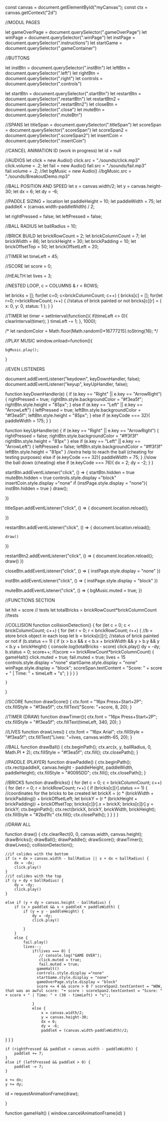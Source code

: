 const canvas = document.getElementById("myCanvas");
const ctx = canvas.getContext("2d")

//MODUL PAGES

let gameOverPage = document.querySelector(".gameOverPage")
let winPage = document.querySelector(".winPage")
let instPage = document.querySelector(".instructions")
let startGame = document.querySelector(".gameContainer")

//BUTTONS

let instBtn = document.querySelector(".instBtn")
let leftBtn = document.querySelector(".left")
let rightBtn = document.querySelector(".right")
let controls = document.querySelector(".controls")

let startBtn =  document.querySelector(".startBtn")
let restartBtn = document.querySelector(".restartBtn")
let restartBtn2 = document.querySelector(".restartBtn2")
let closeBtn = document.querySelector(".close")
let muteBtn = document.querySelector(".muteBtn")

//SPANS
let titleSpan = document.querySelector(".titleSpan")
let scoreSpan = document.querySelector(".scoreSpan")
let scoreSpan2 = document.querySelector(".scoreSpan2")
let insertCoin = document.querySelector(".insertCoin")

//CANCEL ANIMATION ID (work in progress)
let id = null

//AUDIOS
let click = new Audio()
click.src = "./sounds/click.mp3"
click.volume = .2;
let fail = new Audio()
fail.src = "./sounds/fail.mp3"
fail.volume = .2;
//let bgMusic = new Audio()
//bgMusic.src = "./sounds/BreakoutDemo.mp3"

//BALL POSITION AND SPEED
let x = canvas.width/2;
let y = canvas.height-30;
let dx = 6;
let dy = -6;

//PADDLE SIZING + location
let paddleHeight = 10;
let paddleWidth = 75;
let paddleX = (canvas.width-paddleWidth) / 2;

let rightPressed = false;
let leftPressed = false;

//BALL RADIUS
let ballRadius = 10; 


//BRICK BUILD
let brickRowCount = 2;
let brickColumnCount = 7;
let brickWidth = 86;
let brickHeight = 30;
let brickPadding = 10;
let brickOffsetTop = 50;
let brickOffsetLeft = 20;

//TIMER
let timeLeft = 45;

//SCORE
let score = 0;

//HEALTH
let lives = 3;


//NESTED LOOP, c = COLUMNS & r = ROWS;

let bricks = [];
for(let c=0; c<brickColumnCount; c++) {
    bricks[c] = [];
    for(let r=0; r<brickRowCount; r++) {
        //status of brick painted or not
        bricks[c][r] = { x: 0, y: 0, status: 1 };
    }
}

//TIMER
let timer = setInterval(function(){
    if(timeLeft <= 0){
      clearInterval(timer);
    }
    timeLeft -= 1;
  }, 1000);

/* 
let randomColor = Math.floor(Math.random()*16777215).toString(16);
 */

//PLAY MUSIC
window.onload=function(){
   
    bgMusic.play();
}

//EVEN LISTENERS

document.addEventListener("keydown", keyDownHandler, false);
document.addEventListener("keyup", keyUpHandler, false);

function keyDownHandler(e) {
    if (e.key == "Right" || e.key == "ArrowRight") {
        rightPressed = true;
        rightBtn.style.backgroundColor = "#f3ea5f";
        rightBtn.style.height = "85px";
    }
    else if (e.key == "Left" || e.key == "ArrowLeft") { 
        leftPressed = true;
        leftBtn.style.backgroundColor = "#f3ea5f";
        leftBtn.style.height = "85px";
    }
    else if (e.keyCode === 32){
        paddleWidth = 175;
    }
}

function keyUpHandler(e) {
    if (e.key == "Right" || e.key == "ArrowRight") {
        rightPressed = false;
        rightBtn.style.backgroundColor = "#ff3f3f"
        rightBtn.style.height = "81px"
    }
    else if (e.key == "Left" || e.key == "ArrowLeft") {
        leftPressed = false;
        leftBtn.style.backgroundColor = "#ff3f3f"
        leftBtn.style.height = "81px"
    }
    //extra help to reach the ball (cheating for testing purposes)
    else if (e.keyCode === 32){
        paddleWidth = 75;
    }
    //slow the ball down (cheating)
    else if (e.keyCode === 76){
         dx = 2;
         dy = -2;
    }
}


startBtn.addEventListener("click", () => {
    startBtn.hidden = true
    muteBtn.hidden = true
    controls.style.display ="block"
    insertCoin.style.display ="none"
    if (instPage.style.display = "none"){
        instBtn.hidden = true
    }
    draw();

})

titleSpan.addEventListener("click", () => {
    document.location.reload();
    
})



restartBtn.addEventListener("click", () => {
    document.location.reload();
   
    draw()
})

restartBtn2.addEventListener("click", () => {
    document.location.reload();
    draw()
})


closeBtn.addEventListener("click", () => {
    instPage.style.display = "none"
})

instBtn.addEventListener("click", () => {
    instPage.style.display = "block"
})

muteBtn.addEventListener("click", () => {
    bgMusic.muted = true;
})

//FUNCTIONS SECTION

let hit = score // tests
let totalBricks = brickRowCount*brickColumnCount //tests

//COLLISION
function collisionDetection() {
    for (let c = 0; c < brickColumnCount; c++) {
        for (let r = 0; r < brickRowCount; r++) {
            //b = store brick object  in each loop
            let b = bricks[c][r];
            //status of brick painted or not
            if (b.status == 1) {
                if (x > b.x && x < b.x + brickWidth && y > b.y && y < b.y + brickHeight) {
                    console.log(totalBricks - score)
                    click.play()
                    dy = -dy; 
                    b.status = 0;
                    score++;
                    if(score == brickRowCount*brickColumnCount) {
                        gameHalt()
                        click.muted = true;
                        fail.muted = true;
                        lives = 15
                        controls.style.display ="none"
                        startGame.style.display = "none"
                        winPage.style.display = "block";
                        scoreSpan.textContent = "Score: " + score + " | Time: " + timeLeft + "s";
                    }
                }
            }
        }
       
    }
}

//SCORE
function drawScore() {
    ctx.font = "16px Press+Start+2P";
    ctx.fillStyle = "#f3ea5f";
    ctx.fillText("Score: "+score, 8, 20);
}

//TIMER (DRAW)
function drawTimer(){
    ctx.font = "16px Press+Start+2P";
    ctx.fillStyle = "#f3ea5f";
    ctx.fillText(timeLeft, 340, 20);
}




//LIVES
function drawLives() {
    ctx.font = "16px Arial";
    ctx.fillStyle = "#f3ea5f";
    ctx.fillText("Lives: "+lives, canvas.width-65, 20);
}


//BALL
function drawBall() {
    ctx.beginPath();
    ctx.arc(x, y, ballRadius, 0, Math.PI * 2);
    ctx.fillStyle = "#f3ea5f";
    ctx.fill();
    ctx.closePath();
}

//PADDLE (PLAYER)
function drawPaddle() {
    ctx.beginPath();
    ctx.rect(paddleX, canvas.height - paddleHeight, paddleWidth, paddleHeight);
    ctx.fillStyle = "#0095DD";
    ctx.fill();
    ctx.closePath();
}

//BRICKS
function drawBricks() {
    for (let c = 0; c < brickColumnCount; c++) {
        for (let r = 0; r < brickRowCount; r++) {
            if (bricks[c][r].status == 1) {
                //coordinates for the bricks to be created
                let brickX = (c * (brickWidth + brickPadding)) + brickOffsetLeft;
                let brickY = (r * (brickHeight + brickPadding)) + brickOffsetTop;
                bricks[c][r].x = brickX;
                bricks[c][r].y = brickY;
                ctx.beginPath();
                ctx.rect(brickX, brickY, brickWidth, brickHeight);
                ctx.fillStyle = "#2bd1fc"
                ctx.fill();
                ctx.closePath();
            }
        }
    }
}

//DRAW ALL 

function draw() {
    ctx.clearRect(0, 0, canvas.width, canvas.height);
    drawBricks();
    drawBall();
    drawPaddle();
    drawScore();
    drawTimer();
    drawLives();
    collisionDetection();

    //if colides with the bottom
    if (x + dx > canvas.width - ballRadius || x + dx < ballRadius) {
        dx = -dx;
        click.play()
    }
    //if colides with the top
    if (y + dy < ballRadius) {
        dy = -dy;
        click.play()
    }

    else if (y + dy > canvas.height - ballRadius) {
        if (x > paddleX && x < paddleX + paddleWidth) {
            if (y = y - paddleHeight) {
                dy = -dy;
                click.play()
                
            }
        }
        else {
            fail.play()
            lives--;
                if(lives === 0) {
                   // console.log("GAME OVER");
                   click.muted = true;
                   fail.muted = true;
                  gameHalt()
                  controls.style.display ="none"
                  startGame.style.display = "none"
                  gameOverPage.style.display = "block"
                  score <= 4 && score > 0 ? scoreSpan2.textContent = "WOW, that was an awful score: "+ score : scoreSpan2.textContent = "Score: " + score + " | Time: " + (30 - timeLeft) + "s";;

                }
                else {
                    x = canvas.width/2;
                    y = canvas.height-30;
                    dx = 6;
                    dy = -6;
                    paddleX = (canvas.width-paddleWidth)/2;
}
        }
    }

    if (rightPressed && paddleX < canvas.width - paddleWidth) {
        paddleX += 7;
    }
    else if (leftPressed && paddleX > 0) {
        paddleX -= 7;
    }

    x += dx;
    y += dy;
   id = requestAnimationFrame(draw);

}

function gameHalt() {
    window.cancelAnimationFrame(id)
}

